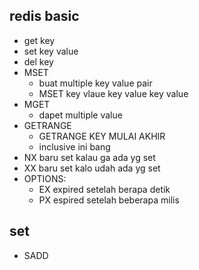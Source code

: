 ## redis basic
- get key
- set key value
- del key
- MSET 
    - buat multiple key value pair
    - MSET key vlaue key value key value
- MGET
    - dapet multiple value
- GETRANGE
    - GETRANGE KEY MULAI AKHIR
    - inclusive ini bang
- NX baru set kalau ga ada yg set
- XX baru set kalo udah ada yg set
- OPTIONS:
    - EX expired setelah berapa detik
    - PX espired setelah beberapa milis

## set
- SADD



